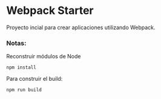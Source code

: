 
# Webpack Starter

Proyecto incial para crear aplicaciones utilizando Webpack.

### Notas:

Reconstruir módulos de Node
```
npm install
```

Para construir el build:
```
npm run build
```
